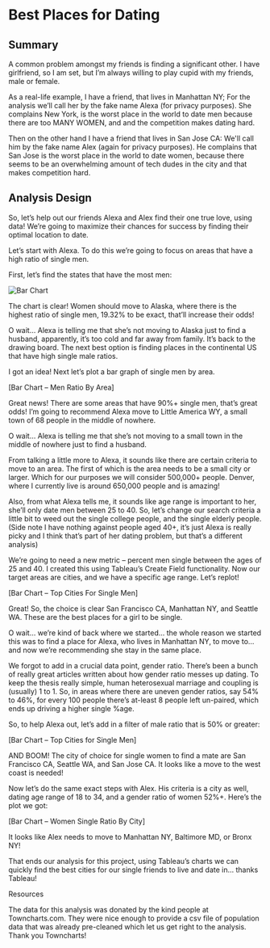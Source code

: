 # Best Places for Dating

## Summary

A common problem amongst my friends is finding a significant other. I have girlfriend, so I am set, but I’m always willing to play cupid with my friends, male or female.

As a real-life example, I have a friend, that lives in Manhattan NY; For the analysis we’ll call her by the fake name Alexa (for privacy purposes). She complains New York, is the worst place in the world to date men because there are too MANY WOMEN, and and the competition makes dating hard. 

Then on the other hand I have a friend that lives in San Jose CA: We'll call him by the fake name Alex (again for privacy purposes). He complains that San Jose is the worst place in the world to date women, because there seems to be an overwhelming amount of tech dudes in the city and that makes competition hard.

## Analysis Design
So, let’s help out our friends Alexa and Alex find their one true love, using data! We’re going to maximize their chances for success by finding their optimal location to date. 

Let’s start with Alexa. To do this we’re going to focus on areas that have a high ratio of single men.

First, let’s find the states that have the most men:

![Bar Chart](https:&#47;&#47;public.tableau.com&#47;static&#47;images&#47;Da&#47;DataVisualizationProject_12&#47;MenSingleRatioByState&#47;1_rss.png)

The chart is clear! Women should move to Alaska, where there is the highest ratio of single men, 19.32% to be exact, that’ll increase their odds!

O wait… Alexa is telling me that she’s not moving to Alaska just to find a husband, apparently, it’s too cold and far away from family. It’s back to the drawing board. The next best option is finding places in the continental US that have high single male ratios.

I got an idea! Next let’s plot a bar graph of single men by area. 

[Bar Chart – Men Ratio By Area]

Great news! There are some areas that have 90%+ single men, that’s great odds! I’m going to recommend Alexa move to Little America WY, a small town of 68 people in the middle of nowhere.

O wait… Alexa is telling me that she’s not moving to a small town in the middle of nowhere just to find a husband. 

From talking a little more to Alexa, it sounds like there are certain criteria to move to an area. The first of which is the area needs to be a small city or larger. Which for our purposes we will consider 500,000+ people. Denver, where I currently live is around 650,000 people and is amazing!

Also, from what Alexa tells me, it sounds like age range is important to her, she’ll only date men between 25 to 40. So, let’s change our search criteria a little bit to weed out the single college people, and the single elderly people. (Side note I have nothing against people aged 40+, it’s just Alexa is really picky and I think that’s part of her dating problem, but that’s a different analysis)

We’re going to need a new metric – percent men single between the ages of 25 and 40.  I created this using Tableau’s Create Field functionality. Now our target areas are cities, and we have a specific age range. Let’s replot! 

[Bar Chart – Top Cities For Single Men]
 
Great! So, the choice is clear San Francisco CA, Manhattan NY, and Seattle WA. These are the best places for a girl to be single.

O wait… we’re kind of back where we started... the whole reason we started this was to find a place for Alexa, who lives in Manhattan NY, to move to… and now we’re recommending she stay in the same place.

We forgot to add in a crucial data point, gender ratio. There’s been a bunch of really great articles written about how gender ratio messes up dating. To keep the thesis really simple, human heterosexual marriage and coupling is (usually) 1 to 1. So, in areas where there are uneven gender ratios, say 54% to 46%, for every 100 people there’s at-least 8 people left un-paired, which ends up driving a higher single %age.

So, to help Alexa out, let’s add in a filter of male ratio that is 50% or greater:

[Bar Chart – Top Cities for Single Men]

AND BOOM! The city of choice for single women to find a mate are San Francisco CA, Seattle WA, and San Jose CA. It looks like a move to the west coast is needed!

Now let’s do the same exact steps with Alex. His criteria is a city as well, dating age range of 18 to 34, and a gender ratio of women 52%+. Here’s the plot we got:

[Bar Chart – Women Single Ratio By City]

It looks like Alex needs to move to Manhattan NY, Baltimore MD, or Bronx NY!

That ends our analysis for this project, using Tableau’s charts we can quickly find the best cities for our single friends to live and date in… thanks Tableau!

Resources

The data for this analysis was donated by the kind people at Towncharts.com. They were nice enough to provide a csv file of population data that was already pre-cleaned which let us get right to the analysis. Thank you Towncharts!
